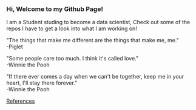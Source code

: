 ### Hi, Welcome to my Github Page!

I am a Student studing to become a data scientist, Check out some of the repos I have to get a look into what I am working on!

"The things that make me different are the things that make me, me."  
-Piglet

"Some people care too much. I think it's called love."  
-Winnie the Pooh

"If there ever comes a day when we can't be together, keep me in your heart, I'll stay there forever."  
-Winnie the Pooh

[References](references.html)

